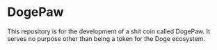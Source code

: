 # DogePaw
This repository is for the development of a shit coin called DogePaw. It serves no purpose other than being a token for the Doge ecosystem.
